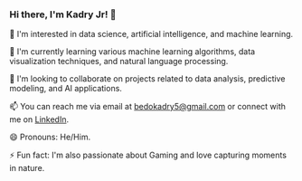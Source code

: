 ### Hi there, I'm Kadry Jr! 👋

👀 I'm interested in data science, artificial intelligence, and machine learning.

🌱 I'm currently learning various machine learning algorithms, data visualization techniques, and natural language processing.

💞️ I'm looking to collaborate on projects related to data analysis, predictive modeling, and AI applications.

📫 You can reach me via email at bedokadry5@gmail.com or connect with me on [LinkedIn](www.linkedin.com/in/abdel-rahman-kadry).

😄 Pronouns: He/Him.

⚡ Fun fact: I'm also passionate about Gaming and love capturing moments in nature.

<!---
Kadry-jr/Kadry-jr is a ✨ special ✨ repository because its `README.md` (this file) appears on your GitHub profile.
You can click the Preview link to take a look at your changes.
--->
